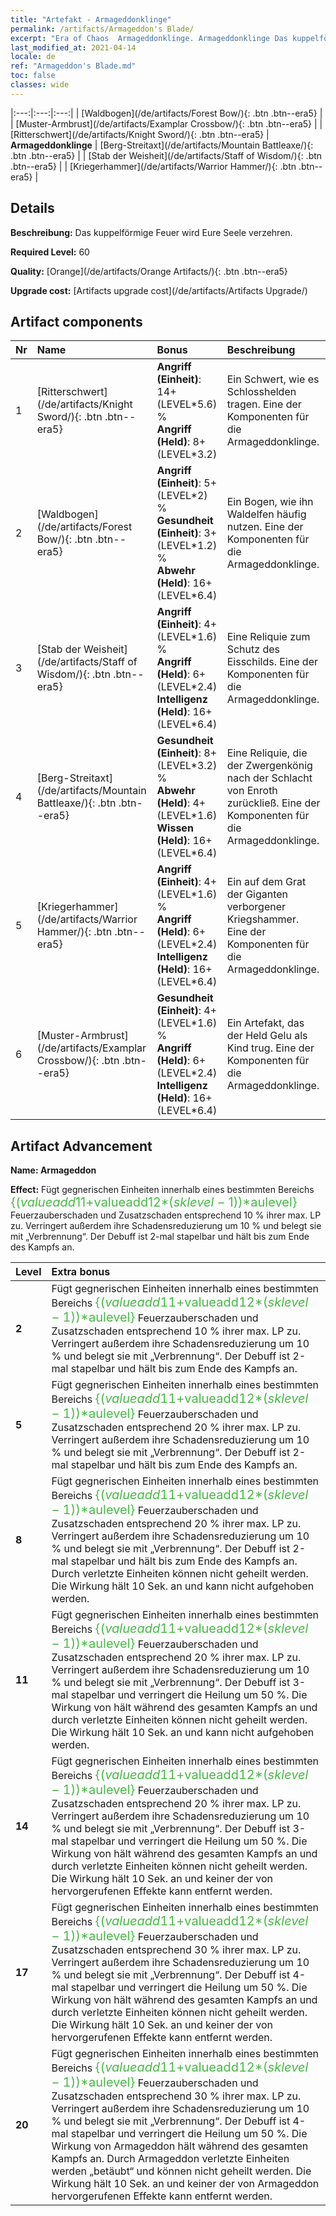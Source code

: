 ```yaml
---
title: "Artefakt - Armageddonklinge"
permalink: /artifacts/Armageddon's Blade/
excerpt: "Era of Chaos  Armageddonklinge. Armageddonklinge Das kuppelförmige Feuer wird Eure Seele verzehren."
last_modified_at: 2021-04-14
locale: de
ref: "Armageddon's Blade.md"
toc: false
classes: wide
---
```


  |:---:|:---:|:---:| 
  | [Waldbogen](/de/artifacts/Forest Bow/){: .btn .btn--era5} |   | [Muster-Armbrust](/de/artifacts/Examplar Crossbow/){: .btn .btn--era5} | 
  | [Ritterschwert](/de/artifacts/Knight Sword/){: .btn .btn--era5} | **Armageddonklinge** | [Berg-Streitaxt](/de/artifacts/Mountain Battleaxe/){: .btn .btn--era5} | 
  | [Stab der Weisheit](/de/artifacts/Staff of Wisdom/){: .btn .btn--era5} |   | [Kriegerhammer](/de/artifacts/Warrior Hammer/){: .btn .btn--era5} | 


## Details

 **Beschreibung:** Das kuppelförmige Feuer wird Eure Seele verzehren.

 **Required Level:** 60

 **Quality:** [Orange](/de/artifacts/Orange Artifacts/){: .btn .btn--era5}

 **Upgrade cost:** [Artifacts upgrade cost](/de/artifacts/Artifacts Upgrade/)



## Artifact components

  | Nr |    Name    |   Bonus | Beschreibung | 
  |:---|:-----------|:--------|:------------| 
  | 1 | [Ritterschwert](/de/artifacts/Knight Sword/){: .btn .btn--era5} | **Angriff (Einheit)**: 14+(LEVEL\*5.6) %<br/>**Angriff (Held)**: 8+(LEVEL\*3.2) | Ein Schwert, wie es Schlosshelden tragen. Eine der Komponenten für die Armageddonklinge. | 
  | 2 | [Waldbogen](/de/artifacts/Forest Bow/){: .btn .btn--era5} | **Angriff (Einheit)**: 5+(LEVEL\*2) %<br/>**Gesundheit (Einheit)**: 3+(LEVEL\*1.2) %<br/>**Abwehr (Held)**: 16+(LEVEL\*6.4) | Ein Bogen, wie ihn Waldelfen häufig nutzen. Eine der Komponenten für die Armageddonklinge. | 
  | 3 | [Stab der Weisheit](/de/artifacts/Staff of Wisdom/){: .btn .btn--era5} | **Angriff (Einheit)**: 4+(LEVEL\*1.6) %<br/>**Angriff (Held)**: 6+(LEVEL\*2.4)<br/>**Intelligenz (Held)**: 16+(LEVEL\*6.4) | Eine Reliquie zum Schutz des Eisschilds. Eine der Komponenten für die Armageddonklinge. | 
  | 4 | [Berg-Streitaxt](/de/artifacts/Mountain Battleaxe/){: .btn .btn--era5} | **Gesundheit (Einheit)**: 8+(LEVEL\*3.2) %<br/>**Abwehr (Held)**: 4+(LEVEL\*1.6)<br/>**Wissen (Held)**: 16+(LEVEL\*6.4) | Eine Reliquie, die der Zwergenkönig nach der Schlacht von Enroth zurückließ. Eine der Komponenten für die Armageddonklinge. | 
  | 5 | [Kriegerhammer](/de/artifacts/Warrior Hammer/){: .btn .btn--era5} | **Angriff (Einheit)**: 4+(LEVEL\*1.6) %<br/>**Angriff (Held)**: 6+(LEVEL\*2.4)<br/>**Intelligenz (Held)**: 16+(LEVEL\*6.4) | Ein auf dem Grat der Giganten verborgener Kriegshammer. Eine der Komponenten für die Armageddonklinge. | 
  | 6 | [Muster-Armbrust](/de/artifacts/Examplar Crossbow/){: .btn .btn--era5} | **Gesundheit (Einheit)**: 4+(LEVEL\*1.6) %<br/>**Angriff (Held)**: 6+(LEVEL\*2.4)<br/>**Intelligenz (Held)**: 16+(LEVEL\*6.4) | Ein Artefakt, das der Held Gelu als Kind trug. Eine der Komponenten für die Armageddonklinge. | 


## Artifact Advancement

 **Name: Armageddon**

 **Effect:** Fügt gegnerischen Einheiten innerhalb eines bestimmten Bereichs <span style="color: #48b946;font-size:20px">{($valueadd11+$valueadd12*($sklevel-1))*$aulevel}</span> Feuerzauberschaden und Zusatzschaden entsprechend 10 % ihrer max. LP zu. Verringert außerdem ihre Schadensreduzierung um 10 % und belegt sie mit „Verbrennung“. Der Debuff ist 2-mal stapelbar und hält bis zum Ende des Kampfs an.

  |  Level  |    Extra bonus  | 
  |:--------|:----------------| 
  | **2** | Fügt gegnerischen Einheiten innerhalb eines bestimmten Bereichs <span style="color: #48b946;font-size:20px">{($valueadd11+$valueadd12*($sklevel-1))*$aulevel}</span> Feuerzauberschaden und Zusatzschaden entsprechend 10 % ihrer max. LP zu. Verringert außerdem ihre Schadensreduzierung um 10 % und belegt sie mit „Verbrennung“. Der Debuff ist 2-mal stapelbar und hält bis zum Ende des Kampfs an. | 
  | **5** | Fügt gegnerischen Einheiten innerhalb eines bestimmten Bereichs <span style="color: #48b946;font-size:20px">{($valueadd11+$valueadd12*($sklevel-1))*$aulevel}</span> Feuerzauberschaden und Zusatzschaden entsprechend 20 % ihrer max. LP zu. Verringert außerdem ihre Schadensreduzierung um 10 % und belegt sie mit „Verbrennung“. Der Debuff ist 2-mal stapelbar und hält bis zum Ende des Kampfs an. | 
  | **8** | Fügt gegnerischen Einheiten innerhalb eines bestimmten Bereichs <span style="color: #48b946;font-size:20px">{($valueadd11+$valueadd12*($sklevel-1))*$aulevel}</span> Feuerzauberschaden und Zusatzschaden entsprechend 20 % ihrer max. LP zu. Verringert außerdem ihre Schadensreduzierung um 10 % und belegt sie mit „Verbrennung“. Der Debuff ist 2-mal stapelbar und hält bis zum Ende des Kampfs an. Durch <Armageddon> verletzte Einheiten können nicht geheilt werden. Die Wirkung hält 10 Sek. an und kann nicht aufgehoben werden. | 
  | **11** | Fügt gegnerischen Einheiten innerhalb eines bestimmten Bereichs <span style="color: #48b946;font-size:20px">{($valueadd11+$valueadd12*($sklevel-1))*$aulevel}</span> Feuerzauberschaden und Zusatzschaden entsprechend 20 % ihrer max. LP zu. Verringert außerdem ihre Schadensreduzierung um 10 % und belegt sie mit „Verbrennung“. Der Debuff ist 3-mal stapelbar und verringert die Heilung um 50 %. Die Wirkung von <Armageddon> hält während des gesamten Kampfs an und durch <Armageddon> verletzte Einheiten können nicht geheilt werden. Die Wirkung hält 10 Sek. an und kann nicht aufgehoben werden. | 
  | **14** | Fügt gegnerischen Einheiten innerhalb eines bestimmten Bereichs <span style="color: #48b946;font-size:20px">{($valueadd11+$valueadd12*($sklevel-1))*$aulevel}</span> Feuerzauberschaden und Zusatzschaden entsprechend 20 % ihrer max. LP zu. Verringert außerdem ihre Schadensreduzierung um 10 % und belegt sie mit „Verbrennung“. Der Debuff ist 3-mal stapelbar und verringert die Heilung um 50 %. Die Wirkung von <Armageddon> hält während des gesamten Kampfs an und durch <Armageddon> verletzte Einheiten können nicht geheilt werden. Die Wirkung hält 10 Sek. an und keiner der von <Armageddon> hervorgerufenen Effekte kann entfernt werden. | 
  | **17** | Fügt gegnerischen Einheiten innerhalb eines bestimmten Bereichs <span style="color: #48b946;font-size:20px">{($valueadd11+$valueadd12*($sklevel-1))*$aulevel}</span> Feuerzauberschaden und Zusatzschaden entsprechend 30 % ihrer max. LP zu. Verringert außerdem ihre Schadensreduzierung um 10 % und belegt sie mit „Verbrennung“. Der Debuff ist 4-mal stapelbar und verringert die Heilung um 50 %. Die Wirkung von <Armageddon> hält während des gesamten Kampfs an und durch <Armageddon> verletzte Einheiten können nicht geheilt werden. Die Wirkung hält 10 Sek. an und keiner der von <Armageddon> hervorgerufenen Effekte kann entfernt werden. | 
  | **20** | Fügt gegnerischen Einheiten innerhalb eines bestimmten Bereichs <span style="color: #48b946;font-size:20px">{($valueadd11+$valueadd12*($sklevel-1))*$aulevel}</span> Feuerzauberschaden und Zusatzschaden entsprechend 30 % ihrer max. LP zu. Verringert außerdem ihre Schadensreduzierung um 10 % und belegt sie mit „Verbrennung“. Der Debuff ist 4-mal stapelbar und verringert die Heilung um 50 %. Die Wirkung von Armageddon hält während des gesamten Kampfs an. Durch Armageddon verletzte Einheiten werden „betäubt“ und können nicht geheilt werden. Die Wirkung hält 10 Sek. an und keiner der von Armageddon hervorgerufenen Effekte kann entfernt werden. | 
